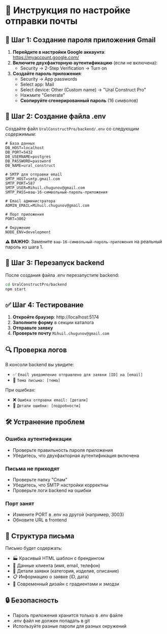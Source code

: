 # 📧 Инструкция по настройке отправки почты

## 🔐 Шаг 1: Создание пароля приложения Gmail

1. **Перейдите в настройки Google аккаунта**: https://myaccount.google.com/
2. **Включите двухфакторную аутентификацию** (если не включена):
   - Security → 2-Step Verification → Turn on
3. **Создайте пароль приложения**:
   - Security → App passwords
   - Select app: Mail
   - Select device: Other (Custom name) → "Ural Construct Pro"
   - Нажмите "Generate"
   - **Скопируйте сгенерированный пароль** (16 символов)

## 📁 Шаг 2: Создание файла .env

Создайте файл `UralConstructPro/backend/.env` со следующим содержимым:

```env
# База данных
DB_HOST=localhost
DB_PORT=5432
DB_USERNAME=postgres
DB_PASSWORD=password
DB_NAME=ural_construct

# SMTP для отправки email
SMTP_HOST=smtp.gmail.com
SMTP_PORT=587
SMTP_USER=Mihuil.chugunov@gmail.com
SMTP_PASS=ваш-16-символьный-пароль-приложения

# Email администратора
ADMIN_EMAIL=Mihuil.chugunov@gmail.com

# Порт приложения
PORT=3002

# Окружение
NODE_ENV=development
```

**⚠️ ВАЖНО**: Замените `ваш-16-символьный-пароль-приложения` на реальный пароль из шага 1.

## 🚀 Шаг 3: Перезапуск backend

После создания файла .env перезапустите backend:

```bash
cd UralConstructPro/backend
npm start
```

## ✅ Шаг 4: Тестирование

1. **Откройте браузер**: http://localhost:5174
2. **Заполните форму** в секции каталога
3. **Отправьте заявку**
4. **Проверьте почту** `Mihuil.chugunov@gmail.com`

## 🔍 Проверка логов

В консоли backend вы увидите:
- ✅ `Email уведомление отправлено для заявки [ID] на [email]`
- 📧 `Тема письма: [тема]`

При ошибках:
- ❌ `Ошибка отправки email: [детали]`
- 📧 `Детали ошибки: [подробности]`

## 🛠️ Устранение проблем

### Ошибка аутентификации
- Проверьте правильность пароля приложения
- Убедитесь, что двухфакторная аутентификация включена

### Письма не приходят
- Проверьте папку "Спам"
- Убедитесь, что SMTP настройки корректны
- Проверьте логи backend на ошибки

### Порт занят
- Измените PORT в .env на другой (например, 3003)
- Обновите URL в frontend

## 📧 Структура письма

Письмо будет содержать:
- 🏭 Красивый HTML шаблон с брендингом
- 👤 Данные клиента (имя, email, телефон)
- 🔧 Детали заявки (категория, изделие, описание)
- 📋 Информацию о заявке (ID, дата)
- 🎨 Современный дизайн с градиентами и эмодзи

## 🔒 Безопасность

- Пароль приложения хранится только в .env файле
- .env файл не должен попадать в git
- Используйте разные пароли для разных окружений

